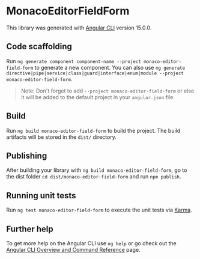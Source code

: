 # MonacoEditorFieldForm

This library was generated with [Angular CLI](https://github.com/angular/angular-cli) version 15.0.0.

## Code scaffolding

Run `ng generate component component-name --project monaco-editor-field-form` to generate a new component. You can also use `ng generate directive|pipe|service|class|guard|interface|enum|module --project monaco-editor-field-form`.
> Note: Don't forget to add `--project monaco-editor-field-form` or else it will be added to the default project in your `angular.json` file. 

## Build

Run `ng build monaco-editor-field-form` to build the project. The build artifacts will be stored in the `dist/` directory.

## Publishing

After building your library with `ng build monaco-editor-field-form`, go to the dist folder `cd dist/monaco-editor-field-form` and run `npm publish`.

## Running unit tests

Run `ng test monaco-editor-field-form` to execute the unit tests via [Karma](https://karma-runner.github.io).

## Further help

To get more help on the Angular CLI use `ng help` or go check out the [Angular CLI Overview and Command Reference](https://angular.io/cli) page.
